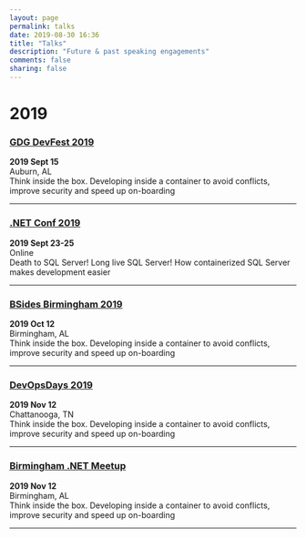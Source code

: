 ```yaml
---
layout: page
permalink: talks
date: 2019-08-30 16:36
title: "Talks"
description: "Future & past speaking engagements"
comments: false
sharing: false
---
```


# 2019

### <a href="https://gdgcloudauburndevfest19.firebaseapp.com/" target="_blank">GDG DevFest 2019</a>
**2019 Sept 15**<br/>
Auburn, AL<br/>
Think inside the box. Developing inside a container to avoid conflicts, improve security and speed up on-boarding

---

### <a href="https://www.dotnetconf.net/" target="_blank">.NET Conf 2019</a>
**2019 Sept 23-25**<br/>
Online<br/>
Death to SQL Server! Long live SQL Server! How containerized SQL Server makes development easier

---

### <a href="https://bsidesbham.org/" target="_blank">BSides Birmingham 2019</a>
**2019 Oct 12**<br/>
Birmingham, AL<br/>
Think inside the box. Developing inside a container to avoid conflicts, improve security and speed up on-boarding

---

### <a href="https://devopsdays.org/events/2019-chattanooga/welcome/" target="_blank">DevOpsDays 2019</a>
**2019 Nov 12**<br/>
Chattanooga, TN<br/>
Think inside the box. Developing inside a container to avoid conflicts, improve security and speed up on-boarding

---

### <a href="https://www.meetup.com/Birmingham-NET-Meetup/" target="_blank">Birmingham .NET Meetup</a>
**2019 Nov 12**<br/>
Birmingham, AL<br/>
Think inside the box. Developing inside a container to avoid conflicts, improve security and speed up on-boarding

---
